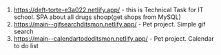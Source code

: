 1. https://deft-torte-e3a022.netlify.app/ - this is Technical Task for IT school. SPA about all drugs shoop(get shops from MySQL)
2. https://main--gifsearchditsmon.netlify.app/ - Pet project. Simple gif search
3. https://main--calendartododitsmon.netlify.app/ - Pet project. Calendar to do list
